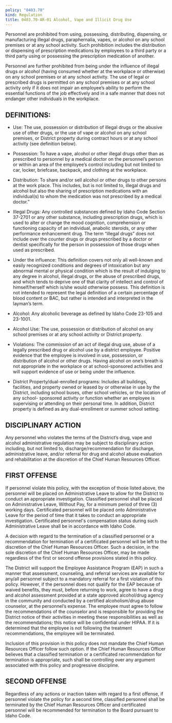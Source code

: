 ```yaml
---
policy: "0403.70"
kind: Regulation
title: 0403.70-AR-01 Alcohol, Vape and Illicit Drug Use
---
```


Personnel are prohibited from using, possessing, distributing, dispensing, or manufacturing illegal drugs, paraphernalia, vapes, or alcohol on any school premises or at any school activity. Such prohibition includes the distribution or dispensing of prescription medications by employees to a third party or a third party using or possessing the prescription medication of another.

Personnel are further prohibited from being under the influence of illegal drugs or alcohol (having consumed whether at the workplace or otherwise) on any school premises or at any school activity. The use of legal or prescribed drugs is permitted on any school premises or at any school activity only if it does not impair an employee’s ability to perform the essential functions of the job effectively and in a safe manner that does not endanger other individuals in the workplace.

## DEFINITIONS:

- Use: The use, possession or distribution of illegal drugs or the abusive use of other drugs, or the use of vape or alcohol on any school premises, or District property during contract hours or at any school activity (see definition below).

- Possession: To have a vape, alcohol or other illegal drugs other than as prescribed to personnel by a medical doctor on the personnel’s person or within an area of the employee’s control including but not limited to car, locker, briefcase, backpack, and clothing at the workplace.

- Distribution: To share and/or sell alcohol or other drugs to other persons at the work place. This includes, but is not limited to, illegal drugs and alcohol but also the sharing of prescription medications with an individual(s) to whom the medication was not prescribed by a medical doctor.”

- Illegal Drugs: Any controlled substances defined by Idaho Code Section 37-2701 or any other substance, including prescription drugs, which is used to alter or change the mood cognition, comprehension or functioning capacity of an individual, anabolic steroids, or any other performance enhancement drug. The term “illegal drugs” does not include over the counter drugs or drugs prescribed by a doctor or dentist specifically for the person in possession of those drugs when used as prescribed.

- Under the influence: This definition covers not only all well-known and easily recognized conditions and degrees of intoxication but any abnormal mental or physical condition which is the result of indulging to any degree in alcohol, illegal drugs, or the abuse of prescribed drugs, and which tends to deprive one of that clarity of intellect and control of himself/herself which is/she would otherwise possess. This definition is not intended to represent the legal definition of a certain percentage of blood content or BAC, but rather is intended and interpreted in the layman’s term.

- Alcohol: Any alcoholic beverage as defined by Idaho Code 23-105 and 23-1001.

- Alcohol Use: The use, possession or distribution of alcohol on any school premises or at any school activity or District property.

- Violations: The commission of an act of illegal drug use, abuse of a legally prescribed drug or alcohol use by a district employee. Positive evidence that the employee is involved in use, possession, or distribution of alcohol or other drugs. Having alcohol on one’s breath is not appropriate in the workplace or at school-sponsored activities and will support evidence of use or being under the influence.

- District Property/dual-enrolled programs: Includes all buildings, facilities, and property owned or leased by or otherwise in use by the District, including school buses, other school vehicles, or the location of any school- sponsored activity or function whether an employee is supervising or attending on their personal time. In addition, District property is defined as any dual-enrollment or summer school setting.

## DISCIPLINARY ACTION

Any personnel who violates the terms of the District’s drug, vape and alcohol administrative regulation may be subject to disciplinary action including, but not limited to, discharge/recommendation for discharge, administrative leave, and/or referral for drug and alcohol abuse evaluation and rehabilitation at the discretion of the Chief Human Resources Officer.

## FIRST OFFENSE

If personnel violate this policy, with the exception of those listed above, the personnel will be placed on Administrative Leave to allow for the District to conduct an appropriate investigation.  Classified personnel shall be placed on Administrative Leave, Without Pay, for a minimum period of three (3) working days.  Certificated personnel will be placed onto Administrative Leave for the period of time that it takes to conduct an appropriate investigation.  Certificated personnel's compensation status during such Administrative Leave shall be in accordance with Idaho Code.

A decision with regard to the termination of a classified personnel or a recommendation for termination of a certificated personnel will be left to the discretion of the Chief Human Resources Officer.   Such a decision, in the sole discretion of the Chief Human Resources Officer, may be made regardless of the first or second offense provisions stated in this policy.

The District will support the Employee Assistance Program (EAP) in such a manner that assessment, counseling, and referral services are available for any/all personnel subject to a mandatory referral for a first violation of this policy.  However, if the personnel does not qualify for the EAP because of waived benefits, they must, before returning to work, agree to have a drug and alcohol assessment provided at a state approved alcohol/drug agency in the community and conducted by a certified alcoholism/drug abuse counselor, at the personnel’s expense.  The employee must agree to follow the recommendations of the counselor and is responsible for providing the District notice of their activities in meeting these responsibilities as well as the recommendations; this notice will be confidential under HIPAA.  If it is determined that the employee is not following the treatment recommendations, the employee will be terminated.

Inclusion of this provision in this policy does not mandate the Chief Human Resources Officer follow such option.   If the Chief Human Resources Officer believes that a classified termination or a certificated recommendation for termination is appropriate, such shall be controlling over any argument associated with this policy and progressive discipline.


## SECOND OFFENSE

Regardless of any actions or inaction taken with regard to a first offense, if personnel violate the policy for a second time, classified personnel shall be terminated by the Chief Human Resources Officer and certificated personnel will be recommended for termination to the Board pursuant to Idaho Code.
